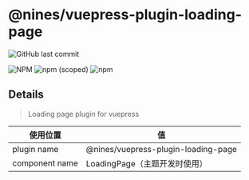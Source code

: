 # @nines/vuepress-plugin-loading-page
![GitHub last commit](https://img.shields.io/github/last-commit/NineSwordsMonster/vuepress-plugin-loading-page)

![NPM](https://img.shields.io/npm/l/@nines/vuepress-plugin-loading-page)
![npm (scoped)](https://img.shields.io/npm/v/@nines/vuepress-plugin-loading-page)
![npm](https://img.shields.io/npm/dt/@nines/vuepress-plugin-loading-page)

## Details

> Loading page plugin for vuepress

|使用位置|值|
|-|-|
|plugin name|@nines/vuepress-plugin-loading-page|
|component name|LoadingPage（主题开发时使用）|